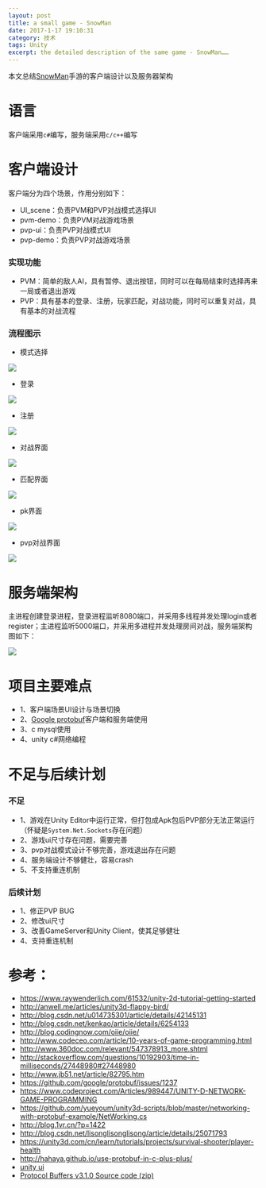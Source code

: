 ```yaml
---
layout: post
title: a small game - SnowMan
date: 2017-1-17 19:10:31
category: 技术
tags: Unity
excerpt: the detailed description of the same game - SnowMan……
---
```


本文总结[SnowMan](https://github.com/duyanghao/SnowMan)手游的客户端设计以及服务器架构

# 语言

客户端采用`c#`编写，服务端采用`c/c++`编写

# 客户端设计

客户端分为四个场景，作用分别如下：

* UI_scene：负责PVM和PVP对战模式选择UI
* pvm-demo：负责PVM对战游戏场景
* pvp-ui：负责PVP对战模式UI
* pvp-demo：负责PVP对战游戏场景

### 实现功能

* PVM：简单的敌人AI，具有暂停、退出按钮，同时可以在每局结束时选择再来一局或者退出游戏
* PVP：具有基本的登录、注册，玩家匹配，对战功能，同时可以重复对战，具有基本的对战流程

### 流程图示

* 模式选择

![](/public/img/snowman/choose.png)

* 登录

![](/public/img/snowman/login.png)

* 注册

![](/public/img/snowman/register.png)

* 对战界面

![](/public/img/snowman/fight.png)

* 匹配界面

![](/public/img/snowman/match.png)

* pk界面

![](/public/img/snowman/pk.png)

* pvp对战界面

![](/public/img/snowman/pvp.png)

# 服务端架构

主进程创建登录进程，登录进程监听8080端口，并采用多线程并发处理login或者register；主进程监听5000端口，并采用多进程并发处理房间对战，服务端架构图如下：

![](/public/img/snowman/gameserver_arch.png)

# 项目主要难点

* 1、客户端场景UI设计与场景切换
* 2、[Google protobuf](https://github.com/google/protobuf)客户端和服务端使用
* 3、c mysql使用
* 4、unity c#网络编程

# 不足与后续计划

### 不足

* 1、游戏在Unity Editor中运行正常，但打包成Apk包后PVP部分无法正常运行（怀疑是`System.Net.Sockets`存在问题）
* 2、游戏ui尺寸存在问题，需要完善
* 3、pvp对战模式设计不够完善，游戏退出存在问题
* 4、服务端设计不够健壮，容易crash
* 5、不支持重连机制

### 后续计划

* 1、修正PVP BUG
* 2、修改ui尺寸
* 3、改善GameServer和Unity Client，使其足够健壮
* 4、支持重连机制

# 参考：

* https://www.raywenderlich.com/61532/unity-2d-tutorial-getting-started
* http://anwell.me/articles/unity3d-flappy-bird/
* http://blog.csdn.net/u014735301/article/details/42145131
* http://blog.csdn.net/kenkao/article/details/6254133
* http://blog.codingnow.com/oiie/oiie/
* http://www.codeceo.com/article/10-years-of-game-programming.html
* http://www.360doc.com/relevant/547378913_more.shtml
* http://stackoverflow.com/questions/10192903/time-in-milliseconds/27448980#27448980
* http://www.jb51.net/article/82795.htm
* https://github.com/google/protobuf/issues/1237
* https://www.codeproject.com/Articles/989447/UNITY-D-NETWORK-GAME-PROGRAMMING
* https://github.com/yueyoum/unity3d-scripts/blob/master/networking-with-protobuf-example/NetWorking.cs
* http://blog.1vr.cn/?p=1422
* http://blog.csdn.net/lisonglisonglisong/article/details/25071793
* https://unity3d.com/cn/learn/tutorials/projects/survival-shooter/player-health
* http://hahaya.github.io/use-protobuf-in-c-plus-plus/
* [unity ui](http://www.cnblogs.com/Huil1993/p/5250371.html)
* [Protocol Buffers v3.1.0 Source code (zip)](https://github.com/google/protobuf/archive/v3.1.0.zip)
